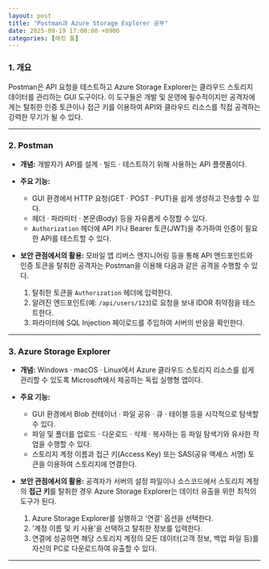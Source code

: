 ```yaml
---
layout: post
title: "Postman과 Azure Storage Explorer 공부"
date: 2025-09-19 17:00:00 +0900
categories: [해킹 툴]
---
```


### 1. 개요

Postman은 API 요청을 테스트하고 Azure Storage Explorer는 클라우드 스토리지 데이터를 관리하는 GUI 도구이다. 이 도구들은 개발 및 운영에 필수적이지만 공격자에게는 탈취한 인증 토큰이나 접근 키를 이용하여 API와 클라우드 리소스를 직접 공격하는 강력한 무기가 될 수 있다.

---

### 2. Postman

*   **개념:** 개발자가 API를 설계 · 빌드 · 테스트하기 위해 사용하는 API 플랫폼이다.
*   **주요 기능:**
    *   GUI 환경에서 HTTP 요청(GET · POST · PUT)을 쉽게 생성하고 전송할 수 있다.
    *   헤더 · 파라미터 · 본문(Body) 등을 자유롭게 수정할 수 있다.
    *   `Authorization` 헤더에 API 키나 Bearer 토큰(JWT)을 추가하여 인증이 필요한 API를 테스트할 수 있다.

*   **보안 관점에서의 활용:**
    모바일 앱 리버스 엔지니어링 등을 통해 API 엔드포인트와 인증 토큰을 탈취한 공격자는 Postman을 이용해 다음과 같은 공격을 수행할 수 있다.
    1.  탈취한 토큰을 `Authorization` 헤더에 입력한다.
    2.  알려진 엔드포인트(예: `/api/users/123`)로 요청을 보내 IDOR 취약점을 테스트한다.
    3.  파라미터에 SQL Injection 페이로드를 주입하여 서버의 반응을 확인한다.

---

### 3. Azure Storage Explorer

*   **개념:** Windows · macOS · Linux에서 Azure 클라우드 스토리지 리소스를 쉽게 관리할 수 있도록 Microsoft에서 제공하는 독립 실행형 앱이다.
*   **주요 기능:**
    *   GUI 환경에서 Blob 컨테이너 · 파일 공유 · 큐 · 테이블 등을 시각적으로 탐색할 수 있다.
    *   파일 및 폴더를 업로드 · 다운로드 · 삭제 · 복사하는 등 파일 탐색기와 유사한 작업을 수행할 수 있다.
    *   스토리지 계정 이름과 접근 키(Access Key) 또는 SAS(공유 액세스 서명) 토큰을 이용하여 스토리지에 연결한다.

*   **보안 관점에서의 활용:**
    공격자가 서버의 설정 파일이나 소스코드에서 스토리지 계정의 **접근 키**를 탈취한 경우 Azure Storage Explorer는 데이터 유출을 위한 최적의 도구가 된다.
    1.  Azure Storage Explorer를 실행하고 '연결' 옵션을 선택한다.
    2.  '계정 이름 및 키 사용'을 선택하고 탈취한 정보를 입력한다.
    3.  연결에 성공하면 해당 스토리지 계정의 모든 데이터(고객 정보, 백업 파일 등)를 자신의 PC로 다운로드하여 유출할 수 있다.

<hr class="short-rule">
